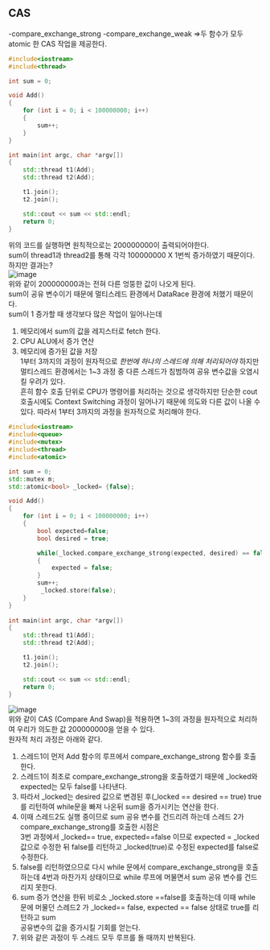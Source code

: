 ## CAS  
-compare_exchange_strong
-compare_exchange_weak
=>두 함수가 모두 atomic 한 CAS 작업을 제공한다.
```cpp
#include<iostream>
#include<thread>

int sum = 0;

void Add()
{
    for (int i = 0; i < 100000000; i++)
    {
        sum++;
    }
}

int main(int argc, char *argv[])
{
    std::thread t1(Add);
    std::thread t2(Add);

    t1.join();
    t2.join();

    std::cout << sum << std::endl;
    return 0;
}
```   
위의 코드를 실행하면 원칙적으로는 200000000이 출력되어야한다.   
sum이 thread1과 thread2를 통해 각각 100000000 X 1번씩 증가하였기 때문이다.   
하지만 결과는?   
![image](https://user-images.githubusercontent.com/68372094/151298276-2b581cad-fcb9-4cbc-bee3-60bc4fcc5ab8.png)   
위와 같이 200000000과는 전혀 다른 엉뚱한 값이 나오게 된다.   
sum이 공유 변수이기 때문에 멀티스레드 환경에서 DataRace 환경에 처했기 때문이다.   
sum이 1 증가할 때 생각보다 많은 작업이 일어나는데   
1. 메모리에서 sum의 값을 레지스터로 fetch 한다.   
2. CPU ALU에서 증가 연산   
3. 메모리에 증가된 값을 저장   
1부터 3까지의 과정이 원자적으로 *한번에 하나의 스레드에 의해 처리되어야* 하지만 멀티스레드 환경에서는 1~3 과정 중 다른 스레드가 침범하여 공유 변수값을 오염시킬 우려가 있다.   
흔히 함수 호출 단위로 CPU가 명령어를 처리하는 것으로 생각하지만 단순한 cout 호출시에도 Context Switching 과정이 일어나기 때문에 의도와 다른 값이 나올 수 있다.
따라서 1부터 3까지의 과정을 원자적으로 처리해야 한다.   
```cpp   
#include<iostream>
#include<queue>
#include<mutex>
#include<thread>
#include<atomic>

int sum = 0;
std::mutex m;
std::atomic<bool> _locked= {false};

void Add()
{
    for (int i = 0; i < 100000000; i++)
    {
        bool expected=false;
        bool desired = true;

        while(_locked.compare_exchange_strong(expected, desired) == false)
        {
            expected = false;
        }
        sum++;
         _locked.store(false);
    }
}
				  
int main(int argc, char *argv[])
{
    std::thread t1(Add);
    std::thread t2(Add);

    t1.join();
    t2.join();

    std::cout << sum << std::endl;
    return 0;
}
```   
![image](https://user-images.githubusercontent.com/68372094/151299019-cd5a4ffd-0398-4ff4-8e65-b43c8599d44a.png)   
위와 같이 CAS (Compare And Swap)을 적용하면 1~3의 과정을 원자적으로 처리하여 우리가 의도한 값 200000000을 얻을 수 있다.   
원자적 처리 과정은 아래와 같다.   
1. 스레드1이 먼저 Add 함수의 루프에서 compare_exchange_strong 함수를 호출한다.
2. 스레드1이 최초로 compare_exchange_strong을 호출하였기 때문에 _locked와 expected는 모두 false를 나타낸다.   
3. 따라서 _locked는 desired 값으로 변경된 후(_locked == desired == true) true를 리턴하여 while문을 빠져 나온뒤 sum을 증가시키는 연산을 한다.
4. 이때 스레드2도 실행 중이므로 sum 공유 변수를 건드리려 하는데 스레드 2가 compare_exchange_strong를 호출한 시점은   
   3번 과정에서 _locked== true, expected==false 이므로 expected = _locked 값으로 수정한 뒤 false를 리턴하고 _locked(true)로 수정된 expected를 false로 수정한다.   
5. false를 리턴하였으므로 다시 while 문에서 compare_exchange_strong을 호출하는데 4번과 마찬가지 상태이므로 while 루프에 머물면서 sum 공유 변수를 건드리지 못한다.
6. sum 증가 연산을 한뒤 비로소 _locked.store ==false를 호출하는데 이때 while문에 머물던 스레드2 가 _locked== false, expected == false 상태로 true를 리턴하고 sum   
   공유변수의 값을 증가시킬 기회를 얻는다.
7. 위와 같은 과정이 두 스레드 모두 루프를 돌 때까지 반복된다.  
